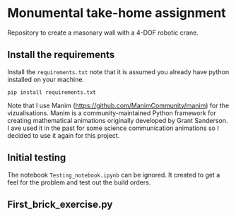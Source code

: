 # Monumental take-home assignment
Repository to create a masonary wall with a 4-DOF robotic crane.

## Install the requirements
Install the ```requirements.txt``` note that it is assumed you already have python installed on your machine.
```
pip install requirements.txt
```
Note that I use Manim (https://github.com/ManimCommunity/manim) for the vizualisations. Manim is a community-maintained Python framework for creating mathematical animations originally developed by Grant Sanderson. I ave used it in the past for some science communication animations so I decided to use it again for this project.

## Initial testing
The notebook ```Testing_notebook.ipynb``` can be ignored. It created to get a feel for the problem and test out the build orders.

## First_brick_exercise.py
